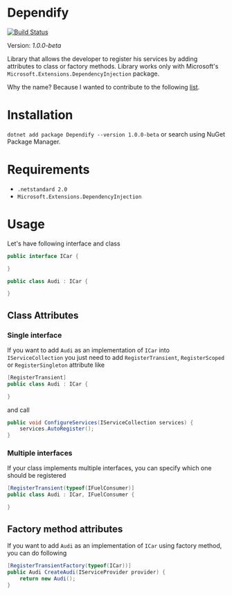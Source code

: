 # Dependify

[![Build Status](https://travis-ci.org/davidkaya/Dependify.svg?branch=master)](https://travis-ci.org/davidkaya/Dependify)

Version: _1.0.0-beta_

Library that allows the developer to register his services by adding attributes to class or factory methods. Library works only with Microsoft's `Microsoft.Extensions.DependencyInjection` package.

Why the name? Because I wanted to contribute to the following [list](http://www.thenameinspector.com/wp-content/uploads/ify-names-chart-20141.pdf).

# Installation

`dotnet add package Dependify --version 1.0.0-beta` or search using NuGet Package Manager.

# Requirements

* `.netstandard 2.0`
* `Microsoft.Extensions.DependencyInjection`

# Usage

Let's have following interface and class
```c#
public interface ICar {

}

public class Audi : ICar {

}
```

## Class Attributes

### Single interface 

If you want to add `Audi` as an implementation of `ICar` into `IServiceCollection` you just need to add `RegisterTransient`, `RegisterScoped` or `RegisterSingleton` attribute like

```c#
[RegisterTransient]
public class Audi : ICar {

}
```

and call 
```c#
public void ConfigureServices(IServiceCollection services) {
    services.AutoRegister(); 
}
```

### Multiple interfaces

If your class implements multiple interfaces, you can specify which one should be registered

```c#
[RegisterTransient(typeof(IFuelConsumer)]
public class Audi : ICar, IFuelConsumer {

}
```

## Factory method attributes

If you want to add `Audi` as an implementation of `ICar` using factory method, you can do following
```c#
[RegisterTransientFactory(typeof(ICar))]
public Audi CreateAudi(IServiceProvider provider) {
    return new Audi();
}
```
